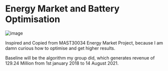 # Energy Market and Battery Optimisation

![image](https://user-images.githubusercontent.com/80492691/144410940-1ad837a3-e02a-4ea1-b1c5-73b6dd6ab9d8.png)

Inspired and Copied from MAST30034 Energy Market Project, because I am damn curious how to optimise and get higher results.

Baseline will be the algorithm my group did, which generates revenue of 129.24 Million from 1st january 2018 to 14 August 2021.
